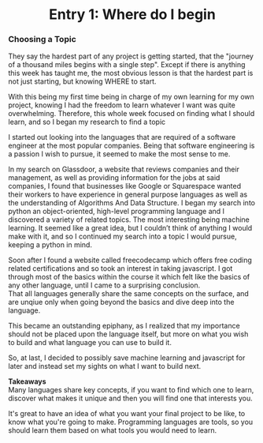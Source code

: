 # <center>Entry 1: Where do I begin </center>

### <strong>Choosing a Topic</strong>
  
They say the hardest part of any project is getting started, that the "journey of a thousand miles begins with a single step". Except if there is anything this week has taught me, the most obvious lesson is that the hardest part is not just starting, but knowing WHERE to start. 

With this being my first time being in charge of my own learning for my own project, knowing I had the freedom to learn whatever I want was quite overwhelming. Therefore, this whole week focused on finding what I should learn, and so I began my research to find a topic

I started out looking into the languages that are required of a software engineer at the most popular companies. Being that software engineering is a passion I wish to pursue, it seemed to make the most sense to me. 

In my search on Glassdoor, a website that reviews companies and their management, as well as providing information for the jobs at said companies, I found that businesses like Google or Squarespace wanted their workers to have experience in general purpose languages as well as the understanding of Algorithms And Data Structure.  I began my search into python an object-oriented, high-level programming language and I discovered a variety of related topics. The most interesting being machine learning. It seemed like a great idea, but I couldn’t think of anything I would make with it, and so I continued my search into a topic I would pursue, keeping a python in mind.

Soon after I found a website called freecodecamp which offers free coding related certifications and so took an interest in taking javascript. I got through most of the basics within the course it which felt like the basics of any other language, until I came to a surprising conclusion.  
That all languages generally share the same concepts on the surface, and are unqiue only when going beyond the basics and dive deep into the language. 

This became an outstanding epiphany, as I realized that my importance should not be placed upon the language itself, but more on what you wish to build and what language you can use to build it. 

So, at last, I decided to possibly save machine learning and javascript for later and instead set my sights on what I want to build next.  

<strong>Takeaways</strong>    
Many languages share key concepts, if you want to find which one to learn, discover what makes it unique and then you will find one that interests you. 

It's great to have an idea of what you want your final project to be like, to know what you're going to make. Programming languages are tools, so you should learn them based on what tools you would need to learn. 
    
